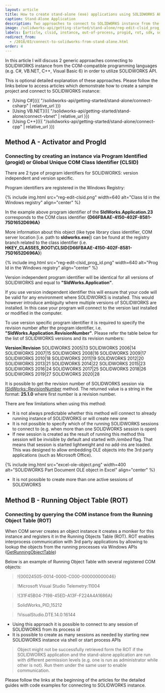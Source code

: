 ```yaml
---
layout: article
title: How to create stand-alone (exe) applications using SOLIDWORKS API
caption: Stand-Alone Application
description: Two approaches to connect to SOLIDWORKS instance from the COM-compatible programming languages
image: /solidworks-api/getting-started/stand-alone/reg-edit-clsid_prog_id.png
labels: [article, clsid, instance, out-of-process, progid, rot, sdk, solidworks api, stand-alone]
redirect_from:
  - /2018/03/connect-to-solidworks-from-stand-alone.html
order: 4
---
```

In this article I will discuss 2 generic approaches connecting to SOLIDWORKS instance from the COM-compatible programming languages (e.g. C#, VB.NET, C++, Visual Basic 6) in order to utilize SOLIDWORKS API.  

This is optional detailed explanation of these approaches.
Please follow the links below to access articles which demonstrate how to create a sample project and connect to SOLIDWORKS instance:  

* [Using C#]({{ "/solidworks-api/getting-started/stand-alone/connect-csharp" | relative_url }})
* [Using VB.NET]({{ "/solidworks-api/getting-started/stand-alone/connect-vbnet" | relative_url }})
* [Using C++]({{ "/solidworks-api/getting-started/stand-alone/connect-cpp" | relative_url }})

## Method A - Activator and ProgId
### Connecting by creating an instance via **Prog**ram **Id**entified (progid) or Global Unique COM **Cl**a**s**s **Id**entifier (CLSID)

There are 2 type of program identifiers for SOLIDWORKS: version independent and version specific.  

Program identifiers are registered in the Windows Registry:  

{% include img.html src="reg-edit-clsid.png" width=640 alt="Class Id in the Windows registry" align="center" %}

In the example above program identifier of the **SldWorks.Application.23** corresponds to the COM class identifier **{D66FBAAE-4150-402F-8581-75D1652D696A}**  

More information about this object (like type library class identifier, COM server location [i.e. path to **sldworks.exe**]) can be found at the registry branch related to the class identifier (i.e. **HKEY_CLASSES_ROOT\CLSID\{D66FBAAE-4150-402F-8581-75D1652D696A}**)  

{% include img.html src="reg-edit-clsid_prog_id.png" width=640 alt="Prog Id in the Windows registry" align="center" %}

Version independent program identifier will be identical for all versions of SOLIDWORKS and equal to **"SldWorks.Application"**.

If you use version independent identifier this will ensure that your code will be valid for any environment where SOLIDWORKS is installed.
This would however introduce ambiguity where multiple versions of SOLIDWORKS are installed.
In this case your program will connect to the version last installed or modified in the computer.

To use version specific program identifier it is required to specify the revision number after the program identifier, i.e. **"SldWorks.Application.RevisionNumber"**.
Please refer the table below for the list of SOLIDWORKS versions and its revision numbers:

**Version**|**Revision**
SOLIDWORKS 2005|13
SOLIDWORKS 2006|14
SOLIDWORKS 2007|15
SOLIDWORKS 2008|16
SOLIDWORKS 2009|17
SOLIDWORKS 2010|18
SOLIDWORKS 2011|19
SOLIDWORKS 2012|20
SOLIDWORKS 2013|21
SOLIDWORKS 2014|22
SOLIDWORKS 2015|23
SOLIDWORKS 2016|24
SOLIDWORKS 2017|25
SOLIDWORKS 2018|26
SOLIDWORKS 2019|27
SOLIDWORKS 2020|28

It is possible to get the revision number of SOLIDWORKS session via [ISldWorks::RevisionNumber](http://help.solidworks.com/2012/english/api/sldworksapi/solidworks.interop.sldworks~solidworks.interop.sldworks.isldworks~revisionnumber.html) method.
The returned value is a string in the format: **25.1.0** where first number is a revision number.  

There are few limitations when using this method:  

* It is not always predictable whether this method will connect to already running instance of SOLIDWORKS or will create new one
* It is not possible to specify which of the running SOLIDWORKS sessions to connect to (e.g. when more than one SOLIDWORKS session is open)
* If new session is created as the result of running this method this session will be invisible by default and started with */embed* flag.
That means that session is started lightweight and no add-ins are loaded.
This was designed to allow embedding OLE objects into the 3rd party applications (such as Microsoft Office).

{% include img.html src="excel-ole-object.png" width=400 alt="SOLIDWORKS Part Document OLE object in Excel" align="center" %}

* It is not possible to create more than one active sessions of SOLIDWORKS

## Method B - Running Object Table (ROT)

### Connecting by querying the COM instance from the **R**unning **O**bject **T**able (ROT)

When COM server creates an object instance it creates a moniker for this instance and registers it in the Running Objects Table (ROT).
ROT enables interprocess communication with 3rd party applications by allowing to lookup the objects from the running processes via Windows APIs ([GetRunningObjectTable](https://msdn.microsoft.com/en-us/library/windows/desktop/ms684004(v=vs.85).aspx))

Below is an example of Running Object Table with several registered COM objects:  

>!{00024505-0014-0000-C000-000000000046}

>!Microsoft Visual Studio Telemetry:11004

>!{31F45B04-7198-45ED-A13F-F224A4A1686A}

>SolidWorks_PID_15212

>!VisualStudio.DTE.14.0:16144

* Using this approach it is possible to connect to any session of SOLIDWORKS from its process id
* It is possible to create as many sessions as needed by starting new SOLIDWORKS instance via shell or start process APIs

> Object might not be successfully retrieved form the ROT if the SOLIDWORKS application and the stand-alone application are run with different permission levels (e.g. one is run as administrator while other is not). Run them under the same user to enable communication.

Please follow the links at the beginning of the articles for the detailed guides with code examples for connecting to SOLIDWORKS instance.
